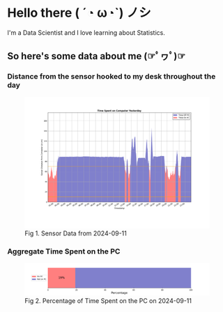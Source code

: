 
# Hello there ( ´◔ ω◔`) ノシ

I'm a Data Scientist and I love learning about Statistics.

## So here's some data about me (☞ﾟヮﾟ)☞


### Distance from the sensor hooked to my desk throughout the day
<figure>
  <picture>
    <source media="(prefers-color-scheme: dark)" srcset="Pi/readme/graphs/lineplot/dark-plot-2024-09-11.png">
    <source media="(prefers-color-scheme: light)" srcset="Pi/readme/graphs/lineplot/light-plot-2024-09-11.png">
    <img alt="Shows a black logo in light color mode and a white one in dark color mode." src="Pi/readme/graphs/lineplot/light-plot-2024-09-11.png">
  </picture>
  <figcaption>Fig 1. Sensor Data from 2024-09-11</figcaption>
</figure>



### Aggregate Time Spent on the PC
<figure>
  <picture>
    <source media="(prefers-color-scheme: dark)" srcset="Pi/readme/graphs/barplot/dark-plot-2024-09-11.png">
    <source media="(prefers-color-scheme: light)" srcset="Pi/readme/graphs/barplot/light-plot-2024-09-11.png">
    <img alt="Shows a black logo in light color mode and a white one in dark color mode." src="Pi/readme/graphs/barplot/light-plot-2024-09-11.png">
  </picture>
  <figcaption>Fig 2. Percentage of Time Spent on the PC on 2024-09-11</figcaption>
</figure>
